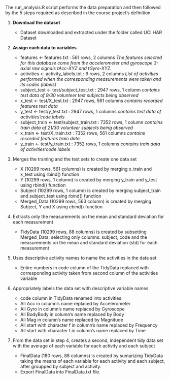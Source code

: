 The run_analysis.R script performs the data preparation and then followed by the 5 steps required as described in the course project’s definition.
1. **Download the dataset**
   + Dataset downloaded and extracted under the folder called UCI HAR Dataset
2. **Assign each data to variables**
    + features <- features.txt : 561 rows, 2 columns
      *The features selected for this database come from the accelerometer and gyroscope 3-axial raw signals tAcc-XYZ and tGyro-XYZ.*
    + activities <- activity_labels.txt : 6 rows, 2 columns
      *List of activities performed when the corresponding measurements were taken and its codes (labels)*
   + subject_test <- test/subject_test.txt : 2947 rows, 1 column
      *contains test data of 9/30 volunteer test subjects being observed*
    + x_test <- test/X_test.txt : 2947 rows, 561 columns
      *contains recorded features test data*
    + y_test <- test/y_test.txt : 2947 rows, 1 columns
      *contains test data of activities’code labels*
   + subject_train <- test/subject_train.txt : 7352 rows, 1 column
      *contains train data of 21/30 volunteer subjects being observed*
   + x_train <- test/X_train.txt : 7352 rows, 561 columns
      *contains recorded features train data*
   + y_train <- test/y_train.txt : 7352 rows, 1 columns
     *contains train data of activities’code labels*

3. Merges the training and the test sets to create one data set
    + X (10299 rows, 561 columns) is created by merging x_train and x_test using rbind() function
    + Y (10299 rows, 1 column) is created by merging y_train and y_test using rbind() function
    + Subject (10299 rows, 1 column) is created by merging subject_train and subject_test using rbind() function
    + Merged_Data (10299 rows, 563 column) is created by merging Subject, Y and X using cbind() function

4. Extracts only the measurements on the mean and standard deviation for each measurement
    + TidyData (10299 rows, 88 columns) is created by subsetting Merged_Data, selecting only columns: subject, code and the measurements on the mean and standard deviation (std)       for each measurement

5. Uses descriptive activity names to name the activities in the data set
    + Entire numbers in code column of the TidyData replaced with corresponding activity taken from second column of the activities variable

6. Appropriately labels the data set with descriptive variable names
    + code column in TidyData renamed into activities
    + All Acc in column’s name replaced by Accelerometer
    + All Gyro in column’s name replaced by Gyroscope
    + All BodyBody in column’s name replaced by Body
    + All Mag in column’s name replaced by Magnitude
    + All start with character f in column’s name replaced by Frequency
    + All start with character t in column’s name replaced by Time

7. From the data set in step 4, creates a second, independent tidy data set with the average of each variable for each activity and each subject
    + FinalData (180 rows, 88 columns) is created by sumarizing TidyData taking the means of each variable for each activity and each subject, after groupped by subject and          activity.
    + Export FinalData into FinalData.txt file.

